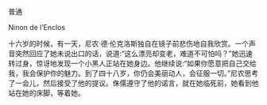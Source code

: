 <title>Dictionary of Witchcraft</title> <link href="e9780806536231_css.css" rel="stylesheet" type="text/css"> 

普通

Ninon de l’Enclos

十六岁的时候，有一天，尼农·德·伦克洛斯独自在镜子前悲伤地自我欣赏。一个声音突然回应了她未说出口的话，说道:“这么漂亮却变老，难道不可怕吗？”她迅速转过身，惊讶地发现一个小黑人正站在她身边。他继续说:“如果你愿意把自己交给我，我会保护你的魅力。到了四十八岁，你仍会美丽动人，会征服一切。”尼农思考了一会儿，然后接受了他的提议。侏儒遵守了他的诺言，就在她临死前，她看到他站在她的床脚，等着她。